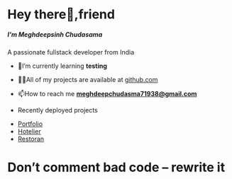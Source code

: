 <h1 >Hey there👋,friend </h1>
 <h5> I'm Meghdeepsinh Chudasama</h5>
<h5">A passionate fullstack developer from India</h3>

- 🌱I’m currently learning **testing**

- 👨‍💻All of my projects are available at [github.com](github.com)
- 
  📫How to reach me **meghdeepchudasma71938@gmail.com**
-   Recently deployed projects
  * <a href="https://meghdeep-portfolio.vercel.app/#">Portfolio<a/>
  * <a href="https://meghdeep-dev.000webhostapp.com/">Hotelier<a/>
  * <a href="https://funweb03.000webhostapp.com/">Restoran<a/>

  <h1>Don’t comment bad code – rewrite it</h1>
  


